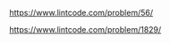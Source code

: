https://www.lintcode.com/problem/56/

https://www.lintcode.com/problem/1829/

<!---
zengxibai/zengxibai is a ✨ special ✨ repository because its `README.md` (this file) appears on your GitHub profile.
You can click the Preview link to take a look at your changes.
--->
